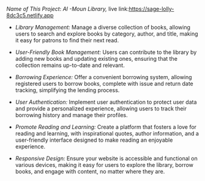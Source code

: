 *Name of This Project*: *Al -Moun Library,*
live link:https://sage-lolly-8dc3c5.netlify.app

- *Library Management:* Manage a diverse collection of books, allowing users to search and explore books by category, author, and title, making it easy for patrons to find their next read.

- *User-Friendly Book Management:* Users can contribute to the library by adding new books and updating existing ones, ensuring that the collection remains up-to-date and relevant.

- *Borrowing Experience:* Offer a convenient borrowing system, allowing registered users to borrow books, complete with issue and return date tracking, simplifying the lending process.

- *User Authentication:* Implement user authentication to protect user data and provide a personalized experience, allowing users to track their borrowing history and manage their profiles.

- *Promote Reading and Learning:* Create a platform that fosters a love for reading and learning, with inspirational quotes, author information, and a user-friendly interface designed to make reading an enjoyable experience.


- *Responsive Design:* Ensure your website is accessible and functional on various devices, making it easy for users to explore the library, borrow books, and engage with content, no matter where they are.






